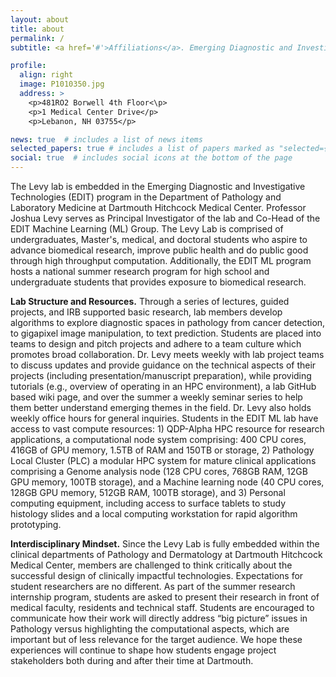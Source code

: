 ```yaml
---
layout: about
title: about
permalink: /
subtitle: <a href='#'>Affiliations</a>. Emerging Diagnostic and Investigative Technologies, Department of Pathology and Laboratory Medicine, Dartmouth Hitchcock Medical Center, Lebanon, New Hampshire, USA. Department of Dermatology, Dartmouth Hitchcock Medical Center, Lebanon, New Hampshire, USA. Department of Epidemiology, Geisel School of Medicine at Dartmouth, Lebanon, New Hampshire, USA. Program in Quantitative Biomedical Sciences, Geisel School of Medicine at Dartmouth, Lebanon, New Hampshire, USA. NCCC Cancer Population Sciences Member.

profile:
  align: right
  image: P1010350.jpg
  address: >
    <p>481RO2 Borwell 4th Floor<\p>
    <p>1 Medical Center Drive</p>
    <p>Lebanon, NH 03755</p>

news: true  # includes a list of news items
selected_papers: true # includes a list of papers marked as "selected={true}"
social: true  # includes social icons at the bottom of the page
---
```


The Levy lab is embedded in the Emerging Diagnostic and Investigative Technologies (EDIT) program in the Department of Pathology and Laboratory Medicine at Dartmouth Hitchcock Medical Center. Professor Joshua Levy serves as Principal Investigator of the lab and Co-Head of the EDIT Machine Learning (ML) Group. The Levy Lab is comprised of undergraduates, Master's, medical, and doctoral students who aspire to advance biomedical research, improve public health and do public good through high throughput computation. Additionally, the EDIT ML program hosts a national summer research program for high school and undergraduate students that provides exposure to biomedical research.

**Lab Structure and Resources.** Through a series of lectures, guided projects, and IRB supported basic research, lab members develop algorithms to explore diagnostic spaces in pathology from cancer detection, to gigapixel image manipulation, to text prediction. Students are placed into teams to design and pitch projects and adhere to a team culture which promotes broad collaboration. Dr. Levy meets weekly with lab project teams to discuss updates and provide guidance on the technical aspects of their projects (including presentation/manuscript preparation), while providing tutorials (e.g., overview of operating in an HPC environment), a lab GitHub based wiki page, and over the summer a weekly seminar series to help them better understand emerging themes in the field. Dr. Levy also holds weekly office hours for general inquiries. Students in the EDIT ML lab have access to vast compute resources: 1) QDP-Alpha HPC resource for research applications, a computational node system comprising: 400 CPU cores, 416GB of GPU memory, 1.5TB of RAM and 150TB or storage, 2) Pathology Local Cluster (PLC) a modular HPC system for mature clinical applications comprising a Genome analysis node (128 CPU cores, 768GB RAM, 12GB GPU memory, 100TB storage), and a Machine learning node (40 CPU cores, 128GB GPU memory, 512GB RAM, 100TB storage), and 3) Personal computing equipment, including access to surface tablets to study histology slides and a local computing workstation for rapid algorithm prototyping.

**Interdisciplinary Mindset.** Since the Levy Lab is fully embedded within the clinical departments of Pathology and Dermatology at Dartmouth Hitchcock Medical Center, members are challenged to think critically about the successful design of clinically impactful technologies. Expectations for student researchers are no different. As part of the summer research internship program, students are asked to present their research in front of medical faculty, residents and technical staff. Students are encouraged to communicate how their work will directly address “big picture” issues in Pathology versus highlighting the computational aspects, which are important but of less relevance for the target audience. We hope these experiences will continue to shape how students engage project stakeholders both during and after their time at Dartmouth.
